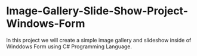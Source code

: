 # Image-Gallery-Slide-Show-Project-Windows-Form
In this project we will create a simple image gallery and slideshow inside of Winddows Form using C# Programming Language. 
